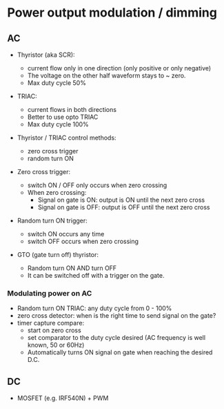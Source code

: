 # Power output modulation / dimming

## AC
- Thyristor (aka SCR):
  * current flow only in one direction (only positive or only negative)
  * The voltage on the other half waveform stays to ~ zero.
  * Max duty cycle 50%

- TRIAC:
  * current flows in both directions
  * Better to use opto TRIAC
  * Max duty cycle 100%

- Thyristor / TRIAC control methods:
  * zero cross trigger
  * random turn ON

- Zero cross trigger:
  * switch ON / OFF only occurs when zero crossing
  * When zero crossing:
    + Signal on gate is ON: output is ON until the next zero cross
    + Signal on gate is OFF: output is OFF until the next zero cross

- Random turn ON trigger:
  * switch ON occurs any time
  * switch OFF occurs when zero crossing

- GTO (gate turn off) thyristor:
  * Random turn ON AND turn OFF
  * It can be switched off with a trigger on the gate.

### Modulating power on AC
- Random turn ON TRIAC: any duty cycle from 0 - 100%
- zero cross detector: when is the right time to send signal on the gate?
- timer capture compare:
  * start on zero cross
  * set comparator to the duty cycle desired (AC frequency is well known, 50 or 60Hz)
  * Automatically turns ON signal on gate when reaching the desired D.C.

## DC
- MOSFET (e.g. IRF540N) + PWM


